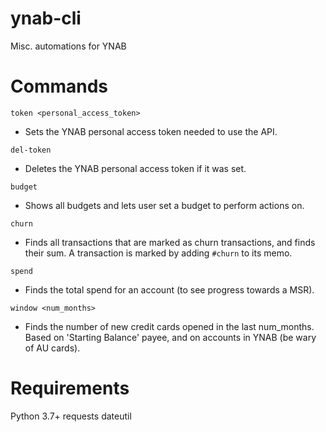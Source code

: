 # ynab-cli
Misc. automations for YNAB

# Commands
`token <personal_access_token>`
- Sets the YNAB personal access token needed to use the API.

`del-token`
- Deletes the YNAB personal access token if it was set.

`budget`
- Shows all budgets and lets user set a budget to perform actions on.

`churn`
- Finds all transactions that are marked as churn transactions, and finds their sum. A transaction is marked by adding `#churn` to its memo.

`spend`
- Finds the total spend for an account (to see progress towards a MSR).

`window <num_months>`
- Finds the number of new credit cards opened in the last num_months. Based on 'Starting Balance' payee, and on accounts in YNAB (be wary of AU cards).


# Requirements
Python 3.7+
requests
dateutil
